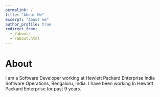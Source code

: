 ```yaml
---
permalink: /
title: "About Me"
excerpt: "About me"
author_profile: true
redirect_from: 
  - /about/
  - /about.html
---
```



About 
======
I am a Software Developer working at Hewlett Packard Enterprise India Software Operations, Bengaluru, India.
I have been working In Hewlett Packard Enterprise for past 9 years.    

